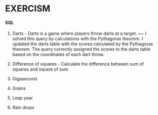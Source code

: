 # EXERCISM 


#### SQL
1. Darts - Darts is a game where players throw darts at a target.
~~ I solved this query by calculations with the Pythagoras theorem. I updated the darts table with the scores calculated by the Pythagoras theorem. The query correctly assigned the scores to the darts table based on the coordinates of each dart throw.

2. Difference of squares - Calculate the difference between sum of squares and square of sum

3. Gigasecond

4. Grains

5. Leap year

6. Rain drops